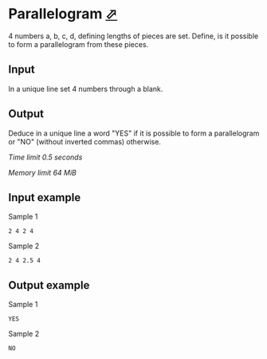 # Parallelogram [⬀](https://www.e-olymp.com/en/problems/929)

4 numbers a, b, c, d, defining lengths of pieces are set. Define, is it possible to form a parallelogram from these pieces.

## Input

In a unique line set 4 numbers through a blank.

## Output

Deduce in a unique line a word "YES" if it is possible to form a parallelogram or "NO" (without inverted commas) otherwise.

_Time limit 0.5 seconds_

_Memory limit 64 MiB_

## Input example

Sample 1
```
2 4 2 4
```

Sample 2
```
2 4 2.5 4
```

## Output example

Sample 1
```
YES
```

Sample 2
```
NO
```
